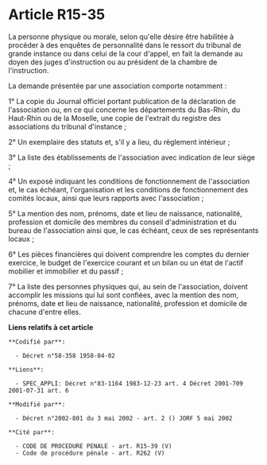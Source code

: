# Article R15-35

La personne physique ou morale, selon qu'elle désire être habilitée à procéder à des enquêtes de personnalité dans le ressort
du tribunal de grande instance ou dans celui de la cour d'appel, en fait la demande au doyen des juges d'instruction ou au
président de la chambre de l'instruction.

La demande présentée par une association comporte notamment :

1° La copie du Journal officiel portant publication de la déclaration de l'association ou, en ce qui concerne les
départements du Bas-Rhin, du Haut-Rhin ou de la Moselle, une copie de l'extrait du registre des associations du tribunal
d'instance ;

2° Un exemplaire des statuts et, s'il y a lieu, du règlement intérieur ;

3° La liste des établissements de l'association avec indication de leur siège ;

4° Un exposé indiquant les conditions de fonctionnement de l'association et, le cas échéant, l'organisation et les conditions
de fonctionnement des comités locaux, ainsi que leurs rapports avec l'association ;

5° La mention des nom, prénoms, date et lieu de naissance, nationalité, profession et domicile des membres du conseil
d'administration et du bureau de l'association ainsi que, le cas échéant, ceux de ses représentants locaux ;

6° Les pièces financières qui doivent comprendre les comptes du dernier exercice, le budget de l'exercice courant et un bilan
ou un état de l'actif mobilier et immobilier et du passif ;

7° La liste des personnes physiques qui, au sein de l'association, doivent accomplir les missions qui lui sont confiées, avec
la mention des nom, prénoms, date et lieu de naissance, nationalité, profession et domicile de chacune d'entre elles.

**Liens relatifs à cet article**

	**Codifié par**:

	  - Décret n°58-358 1958-04-02

	**Liens**:

	  - SPEC_APPLI: Décret n°83-1164 1983-12-23 art. 4 Décret 2001-709 2001-07-31 art. 6

	**Modifié par**:

	  - Décret n°2002-801 du 3 mai 2002 - art. 2 () JORF 5 mai 2002

	**Cité par**:

	  - CODE DE PROCEDURE PENALE - art. R15-39 (V)
	  - Code de procédure pénale - art. R262 (V)
